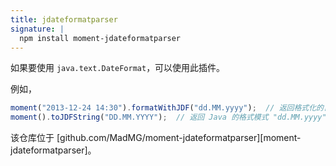 ```yaml
---
title: jdateformatparser
signature: |
  npm install moment-jdateformatparser
---
```


如果要使用 `java.text.DateFormat`，可以使用此插件。

例如，

```javascript
moment("2013-12-24 14:30").formatWithJDF("dd.MM.yyyy");  // 返回格式化的日期 "24.12.2013"
moment().toJDFString("DD.MM.YYYY");  // 返回 Java 的格式模式 "dd.MM.yyyy"
```

该仓库位于 [github.com/MadMG/moment-jdateformatparser][moment-jdateformatparser]。
